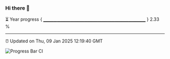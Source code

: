 ### Hi there 👋

⏳ Year progress { ▁▁▁▁▁▁▁▁▁▁▁▁▁▁▁▁▁▁▁▁▁▁▁▁▁▁▁▁▁▁ } 2.33 %

---

⏰ Updated on Thu, 09 Jan 2025 12:19:40 GMT

![Progress Bar CI](https://github.com/Shyam-Makwana/GitHub-Actions-Demo/workflows/Progress%20Bar%20CI/badge.svg)
